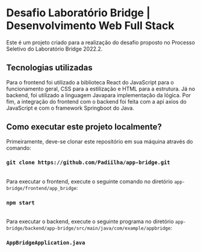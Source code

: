 # Desafio Laboratório Bridge | Desenvolvimento Web Full Stack

Este é um projeto criado para a realização do desafio proposto no Processo Seletivo do Laboratório Bridge 2022.2.

## Tecnologias utilizadas

Para o frontend foi utilizado a biblioteca React do JavaScript para o funcionamento geral, CSS para a estilização e HTML para a estrutura. Já no backend, foi utilizado a linguagem Javapara implementação da lógica. Por fim, a integração do frontend com o backend foi feita com a api axios do JavaScript e com o framework Springboot do Java.

## Como executar este projeto localmente?

Primeiramente, deve-se clonar este repositório em sua máquina através do comando:

### `git clone https://github.com/Padiilha/app-bridge.git`
\
Para executar o frontend, execute o seguinte comando no diretório `app-bridge/frontend/app_bridge`:

### `npm start`
\
Para executar o backend, execute o seguinte programa no diretório `app-bridge/backend/app-bridge/src/main/java/com/example/appbridge`:

### `AppBridgeApplication.java`
